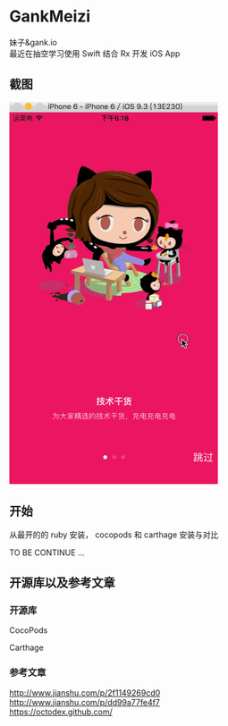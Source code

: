 # GankMeizi

妹子&amp;gank.io  
最近在抽空学习使用 Swift 结合 Rx 开发 iOS App  

## 截图
![截图1](Screenshots/gankio-1.gif)
## 开始
从最开的的 ruby 安装， cocopods 和 carthage 安装与对比

TO BE CONTINUE ...  

## 开源库以及参考文章
### 开源库
CocoPods

Carthage

### 参考文章  
http://www.jianshu.com/p/2f1149269cd0  
http://www.jianshu.com/p/dd99a77fe4f7  
https://octodex.github.com/  
